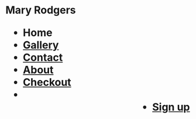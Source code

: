 <!DOCTYPE html> 
<html> 
<link rel="stylesheet" type="text/css" href="http://github.com/N-cole/Maryrodgers/master/css/Pizzaz.css">
<link rel="stylesheet" type="text/css" href="http://fonts.googleapis.com/css?family=Open Sans">
<head>
<h1>
Mary
Rodgers
<ul> 
    <li><a href"http://github.com/N-cole/Maryrodgers/master/M-rodgerslanding.html">Home</a></li> 
    <li><a href="*">Gallery</a></li>
    <li><a href="*">Contact</a></li>
    <li><a href="*">About</a></li>
    <li><a href="*">Checkout</a><li>
    <li style="float:right"><a href="*">Sign up</a></li>
</ul>
</h1>    
</head>

<body>
    
</body>
</html>
